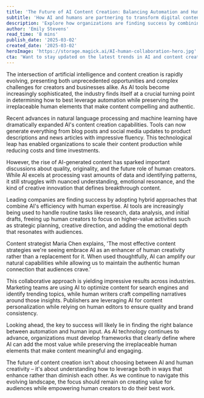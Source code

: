 ```yaml
---
title: 'The Future of AI Content Creation: Balancing Automation and Human Creativity'
subtitle: 'How AI and humans are partnering to transform digital content'
description: 'Explore how organizations are finding success by combining AI's efficiency with human creativity in content creation, leading to more effective and engaging results while maintaining authenticity and quality.'
author: 'Emily Stevens'
read_time: '8 mins'
publish_date: '2025-03-02'
created_date: '2025-03-02'
heroImage: 'https://storage.magick.ai/AI-human-collaboration-hero.jpg'
cta: 'Want to stay updated on the latest trends in AI and content creation? Follow us on LinkedIn for exclusive insights and join a community of forward-thinking professionals shaping the future of digital content.'
---
```


The intersection of artificial intelligence and content creation is rapidly evolving, presenting both unprecedented opportunities and complex challenges for creators and businesses alike. As AI tools become increasingly sophisticated, the industry finds itself at a crucial turning point in determining how to best leverage automation while preserving the irreplaceable human elements that make content compelling and authentic.

Recent advances in natural language processing and machine learning have dramatically expanded AI's content creation capabilities. Tools can now generate everything from blog posts and social media updates to product descriptions and news articles with impressive fluency. This technological leap has enabled organizations to scale their content production while reducing costs and time investments.

However, the rise of AI-generated content has sparked important discussions about quality, originality, and the future role of human creators. While AI excels at processing vast amounts of data and identifying patterns, it still struggles with nuanced understanding, emotional resonance, and the kind of creative innovation that defines breakthrough content.

Leading companies are finding success by adopting hybrid approaches that combine AI's efficiency with human expertise. AI tools are increasingly being used to handle routine tasks like research, data analysis, and initial drafts, freeing up human creators to focus on higher-value activities such as strategic planning, creative direction, and adding the emotional depth that resonates with audiences.

Content strategist Maria Chen explains, 'The most effective content strategies we're seeing embrace AI as an enhancer of human creativity rather than a replacement for it. When used thoughtfully, AI can amplify our natural capabilities while allowing us to maintain the authentic human connection that audiences crave.'

This collaborative approach is yielding impressive results across industries. Marketing teams are using AI to optimize content for search engines and identify trending topics, while human writers craft compelling narratives around those insights. Publishers are leveraging AI for content personalization while relying on human editors to ensure quality and brand consistency.

Looking ahead, the key to success will likely lie in finding the right balance between automation and human input. As AI technology continues to advance, organizations must develop frameworks that clearly define where AI can add the most value while preserving the irreplaceable human elements that make content meaningful and engaging.

The future of content creation isn't about choosing between AI and human creativity – it's about understanding how to leverage both in ways that enhance rather than diminish each other. As we continue to navigate this evolving landscape, the focus should remain on creating value for audiences while empowering human creators to do their best work.